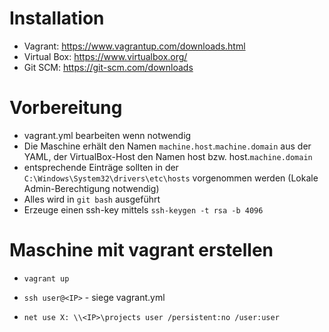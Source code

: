 # Installation

- Vagrant: https://www.vagrantup.com/downloads.html
- Virtual Box: https://www.virtualbox.org/
- Git SCM: https://git-scm.com/downloads


# Vorbereitung

- vagrant.yml bearbeiten wenn notwendig
- Die Maschine erhält den Namen `machine.host`.`machine.domain` aus der YAML, der VirtualBox-Host den Namen host bzw. host.`machine.domain`
- entsprechende Einträge sollten in der `C:\Windows\System32\drivers\etc\hosts` vorgenommen werden (Lokale Admin-Berechtigung notwendig)
- Alles wird in `git bash` ausgeführt
- Erzeuge einen ssh-key mittels `ssh-keygen -t rsa -b 4096`

# Maschine mit vagrant erstellen

- `vagrant up`

- `ssh user@<IP>` - siege vagrant.yml
- `net use X: \\<IP>\projects user /persistent:no /user:user `